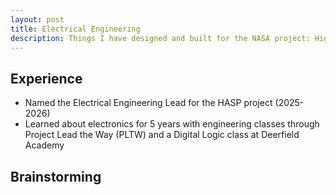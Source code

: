```yaml
---
layout: post
title: Electrical Engineering
description: Things I have designed and built for the NASA project: High Altitude Student Platform (HASP)
---
```

## Experience 
- Named the Electrical Engineering Lead for the HASP project (2025-2026)
- Learned about electronics for 5 years with engineering classes through Project Lead the Way (PLTW) and a Digital Logic class at Deerfield Academy

## Brainstorming
